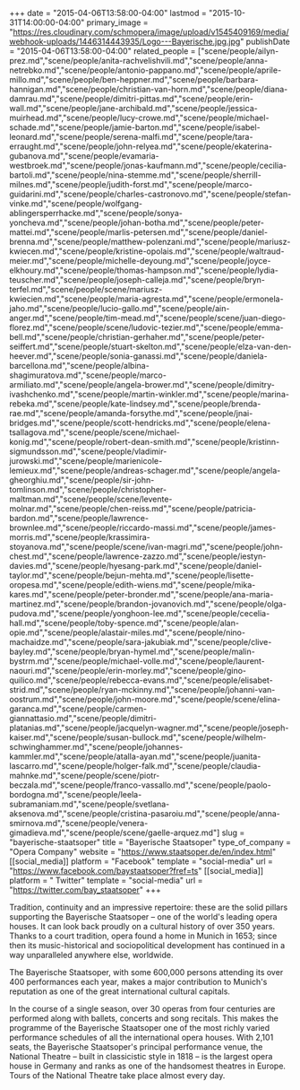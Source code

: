 +++
date = "2015-04-06T13:58:00-04:00"
lastmod = "2015-10-31T14:00:00-04:00"
primary_image = "https://res.cloudinary.com/schmopera/image/upload/v1545409169/media/webhook-uploads/1446314443935/Logo---Bayerische.jpg.jpg"
publishDate = "2015-04-06T13:58:00-04:00"
related_people = ["scene/people/ailyn-prez.md","scene/people/anita-rachvelishvili.md","scene/people/anna-netrebko.md","scene/people/antonio-pappano.md","scene/people/aprile-millo.md","scene/people/ben-heppner.md","scene/people/barbara-hannigan.md","scene/people/christian-van-horn.md","scene/people/diana-damrau.md","scene/people/dimitri-pittas.md","scene/people/erin-wall.md","scene/people/jane-archibald.md","scene/people/jessica-muirhead.md","scene/people/lucy-crowe.md","scene/people/michael-schade.md","scene/people/jamie-barton.md","scene/people/isabel-leonard.md","scene/people/serena-malfi.md","scene/people/tara-erraught.md","scene/people/john-relyea.md","scene/people/ekaterina-gubanova.md","scene/people/evamaria-westbroek.md","scene/people/jonas-kaufmann.md","scene/people/cecilia-bartoli.md","scene/people/nina-stemme.md","scene/people/sherrill-milnes.md","scene/people/judith-forst.md","scene/people/marco-guidarini.md","scene/people/charles-castronovo.md","scene/people/stefan-vinke.md","scene/people/wolfgang-ablingersperrhacke.md","scene/people/sonya-yoncheva.md","scene/people/johan-botha.md","scene/people/peter-mattei.md","scene/people/marlis-petersen.md","scene/people/daniel-brenna.md","scene/people/matthew-polenzani.md","scene/people/mariusz-kwiecen.md","scene/people/kristine-opolais.md","scene/people/waltraud-meier.md","scene/people/michelle-deyoung.md","scene/people/joyce-elkhoury.md","scene/people/thomas-hampson.md","scene/people/lydia-teuscher.md","scene/people/joseph-calleja.md","scene/people/bryn-terfel.md","scene/people/scene/mariusz-kwiecien.md","scene/people/maria-agresta.md","scene/people/ermonela-jaho.md","scene/people/lucio-gallo.md","scene/people/ain-anger.md","scene/people/tim-mead.md","scene/people/scene/juan-diego-florez.md","scene/people/scene/ludovic-tezier.md","scene/people/emma-bell.md","scene/people/christian-gerhaher.md","scene/people/peter-seiffert.md","scene/people/stuart-skelton.md","scene/people/elza-van-den-heever.md","scene/people/sonia-ganassi.md","scene/people/daniela-barcellona.md","scene/people/albina-shagimuratova.md","scene/people/marco-armiliato.md","scene/people/angela-brower.md","scene/people/dimitry-ivashchenko.md","scene/people/martin-winkler.md","scene/people/marina-rebeka.md","scene/people/kate-lindsey.md","scene/people/brenda-rae.md","scene/people/amanda-forsythe.md","scene/people/jnai-bridges.md","scene/people/scott-hendricks.md","scene/people/elena-tsallagova.md","scene/people/scene/michael-konig.md","scene/people/robert-dean-smith.md","scene/people/kristinn-sigmundsson.md","scene/people/vladimir-jurowski.md","scene/people/marienicole-lemieux.md","scene/people/andreas-schager.md","scene/people/angela-gheorghiu.md","scene/people/sir-john-tomlinson.md","scene/people/christopher-maltman.md","scene/people/scene/levente-molnar.md","scene/people/chen-reiss.md","scene/people/patricia-bardon.md","scene/people/lawrence-brownlee.md","scene/people/riccardo-massi.md","scene/people/james-morris.md","scene/people/krassimira-stoyanova.md","scene/people/scene/ivan-magri.md","scene/people/john-chest.md","scene/people/lawrence-zazzo.md","scene/people/iestyn-davies.md","scene/people/hyesang-park.md","scene/people/daniel-taylor.md","scene/people/bejun-mehta.md","scene/people/lisette-oropesa.md","scene/people/edith-wiens.md","scene/people/mika-kares.md","scene/people/peter-bronder.md","scene/people/ana-maria-martinez.md","scene/people/brandon-jovanovich.md","scene/people/olga-pudova.md","scene/people/yonghoon-lee.md","scene/people/cecelia-hall.md","scene/people/toby-spence.md","scene/people/alan-opie.md","scene/people/alastair-miles.md","scene/people/nino-machaidze.md","scene/people/sara-jakubiak.md","scene/people/clive-bayley.md","scene/people/bryan-hymel.md","scene/people/malin-bystrm.md","scene/people/michael-volle.md","scene/people/laurent-naouri.md","scene/people/erin-morley.md","scene/people/gino-quilico.md","scene/people/rebecca-evans.md","scene/people/elisabet-strid.md","scene/people/ryan-mckinny.md","scene/people/johanni-van-oostrum.md","scene/people/john-moore.md","scene/people/scene/elina-garanca.md","scene/people/carmen-giannattasio.md","scene/people/dimitri-platanias.md","scene/people/jacquelyn-wagner.md","scene/people/joseph-kaiser.md","scene/people/susan-bullock.md","scene/people/wilhelm-schwinghammer.md","scene/people/johannes-kammler.md","scene/people/atalla-ayan.md","scene/people/juanita-lascarro.md","scene/people/holger-falk.md","scene/people/claudia-mahnke.md","scene/people/scene/piotr-beczala.md","scene/people/franco-vassallo.md","scene/people/paolo-bordogna.md","scene/people/leela-subramaniam.md","scene/people/svetlana-aksenova.md","scene/people/cristina-pasaroiu.md","scene/people/anna-smirnova.md","scene/people/venera-gimadieva.md","scene/people/scene/gaelle-arquez.md"]
slug = "bayerische-staatsoper"
title = "Bayerische Staatsoper"
type_of_company = "Opera Company"
website = "https://www.staatsoper.de/en/index.html"
[[social_media]]
platform = "Facebook"
template = "social-media"
url = "https://www.facebook.com/baystaatsoper?fref=ts"
[[social_media]]
platform = " Twitter"
template = "social-media"
url = "https://twitter.com/bay_staatsoper"
+++

<p>
	Tradition, continuity and an impressive repertoire: these are the solid pillars supporting the Bayerische Staatsoper – one of the world's leading opera houses. It can look back proudly on a cultural history of over 350 years. Thanks to a court tradition, opera found a home in Munich in 1653; since then its music-historical and sociopolitical development has continued in a way unparalleled anywhere else, worldwide.
</p>
<p>
	The Bayerische Staatsoper, with some 600,000 persons attending its over 400 performances each year, makes a major contribution to Munich's reputation as one of the great international cultural capitals.
</p>
<p>
	In the course of a single season, over 30 operas from four centuries are performed along with ballets, concerts and song recitals. This makes the programme of the Bayerische Staatsoper one of the most richly varied performance schedules of all the international opera houses. With 2,101 seats, the Bayerische Staatsoper's principal performance venue, the National Theatre – built in classicistic style in 1818 – is the largest opera house in Germany and ranks as one of the handsomest theatres in Europe. Tours of the National Theatre take place almost every day.
</p>
